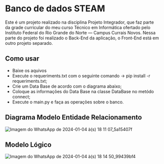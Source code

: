 # Banco de dados STEAM

Este é um projeto realizado na disciplina Projeto Integrador, que faz parte da grade curricular do meu curso Técnico em Informática ofertado pelo Instituto Federal do Rio Grande do Norte — Campus Currais Novos.
Nessa parte do projeto foi realizado o Back-End da aplicação, o Front-End está em outro projeto separado.

## Como usar
 - Baixe os aquivos
 - Execute o requeriments.txt com o seguinte comando -> pip install -r requeriments.txt;
 - Crie um Data Base de acordo com o diagrama abaixo;
 - Coloque as informações do Data Base na classe DataBase no metódo connect;
 - Execute o main.py e faça as operações sobre o banco.

## Diagrama Modelo Entidade Relacionamento
![Imagem do WhatsApp de 2024-01-04 à(s) 18 11 07_5a15407f](https://github.com/Zjonathas/Banco-de-dados---STEAM/assets/110066654/2c4ba25d-489f-48fb-83c2-1c712acf91b4)

## Modelo Lógico
![Imagem do WhatsApp de 2024-01-04 à(s) 18 14 50_99439bf4](https://github.com/Zjonathas/Banco-de-dados---STEAM/assets/110066654/6eeaa5f6-e3af-48e4-a30f-65232f3e2a80)

